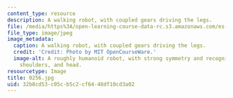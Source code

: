 ```yaml
---
content_type: resource
description: A walking robot, with coupled gears driving the legs.
file: /media/https%3A/open-learning-course-data-rc.s3.amazonaws.com/es-293-lego-robotics-spring-2007/32b8cd53c05cb5c2cf6448df10cd3a02_0256.jpg
file_type: image/jpeg
image_metadata:
  caption: A walking robot, with coupled gears driving the legs.
  credit: 'Credit: Photo by MIT OpenCourseWare.'
  image-alt: A roughly humanoid robot, with strong symmetry and recognizable feet,
    shoulders, and head.
resourcetype: Image
title: 0256.jpg
uid: 32b8cd53-c05c-b5c2-cf64-48df10cd3a02
---
```

